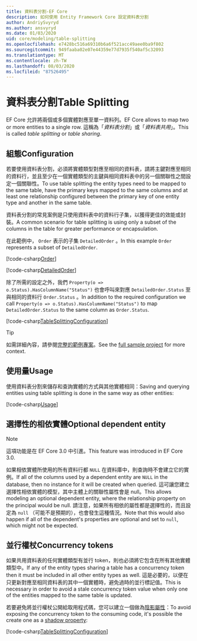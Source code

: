 ```yaml
---
title: 資料表分割-EF Core
description: 如何使用 Entity Framework Core 設定資料表分割
author: AndriySvyryd
ms.author: ansvyryd
ms.date: 01/03/2020
uid: core/modeling/table-splitting
ms.openlocfilehash: e7428bc516a69310b6a6f521acc49aee0ba9f802
ms.sourcegitcommit: 949faaba02e07e44359e77d7935f540af5c32093
ms.translationtype: MT
ms.contentlocale: zh-TW
ms.lasthandoff: 08/03/2020
ms.locfileid: "87526495"
---
```

# <a name="table-splitting"></a><span data-ttu-id="fbeab-103">資料表分割</span><span class="sxs-lookup"><span data-stu-id="fbeab-103">Table Splitting</span></span>

<span data-ttu-id="fbeab-104">EF Core 允許將兩個或多個實體對應至單一資料列。</span><span class="sxs-lookup"><span data-stu-id="fbeab-104">EF Core allows to map two or more entities to a single row.</span></span> <span data-ttu-id="fbeab-105">這稱為「_資料表分割_」或「_資料表共用_」。</span><span class="sxs-lookup"><span data-stu-id="fbeab-105">This is called _table splitting_ or _table sharing_.</span></span>

## <a name="configuration"></a><span data-ttu-id="fbeab-106">組態</span><span class="sxs-lookup"><span data-stu-id="fbeab-106">Configuration</span></span>

<span data-ttu-id="fbeab-107">若要使用資料表分割，必須將實體類型對應至相同的資料表，請將主鍵對應至相同的資料行，並且至少在一個實體類型的主鍵與相同資料表中的另一個關聯性之間設定一個關聯性。</span><span class="sxs-lookup"><span data-stu-id="fbeab-107">To use table splitting the entity types need to be mapped to the same table, have the primary keys mapped to the same columns and at least one relationship configured between the primary key of one entity type and another in the same table.</span></span>

<span data-ttu-id="fbeab-108">資料表分割的常見案例是只使用資料表中的資料行子集，以獲得更佳的效能或封裝。</span><span class="sxs-lookup"><span data-stu-id="fbeab-108">A common scenario for table splitting is using only a subset of the columns in the table for greater performance or encapsulation.</span></span>

<span data-ttu-id="fbeab-109">在此範例中， `Order` 表示的子集 `DetailedOrder` 。</span><span class="sxs-lookup"><span data-stu-id="fbeab-109">In this example `Order` represents a subset of `DetailedOrder`.</span></span>

[!code-csharp[Order](../../../samples/core/Modeling/TableSplitting/Order.cs?name=Order)]

[!code-csharp[DetailedOrder](../../../samples/core/Modeling/TableSplitting/DetailedOrder.cs?name=DetailedOrder)]

<span data-ttu-id="fbeab-110">除了所需的設定之外，我們 `Property(o => o.Status).HasColumnName("Status")` 也會呼叫來對應 `DetailedOrder.Status` 至與相同的資料行 `Order.Status` 。</span><span class="sxs-lookup"><span data-stu-id="fbeab-110">In addition to the required configuration we call `Property(o => o.Status).HasColumnName("Status")` to map `DetailedOrder.Status` to the same column as `Order.Status`.</span></span>

[!code-csharp[TableSplittingConfiguration](../../../samples/core/Modeling/TableSplitting/TableSplittingContext.cs?name=TableSplitting)]

> [!TIP]
> <span data-ttu-id="fbeab-111">如需詳細內容，請參閱[完整的範例專案](https://github.com/dotnet/EntityFramework.Docs/tree/master/samples/core/Modeling/TableSplitting)。</span><span class="sxs-lookup"><span data-stu-id="fbeab-111">See the [full sample project](https://github.com/dotnet/EntityFramework.Docs/tree/master/samples/core/Modeling/TableSplitting) for more context.</span></span>

## <a name="usage"></a><span data-ttu-id="fbeab-112">使用量</span><span class="sxs-lookup"><span data-stu-id="fbeab-112">Usage</span></span>

<span data-ttu-id="fbeab-113">使用資料表分割來儲存和查詢實體的方式與其他實體相同：</span><span class="sxs-lookup"><span data-stu-id="fbeab-113">Saving and querying entities using table splitting is done in the same way as other entities:</span></span>

[!code-csharp[Usage](../../../samples/core/Modeling/TableSplitting/Program.cs?name=Usage)]

## <a name="optional-dependent-entity"></a><span data-ttu-id="fbeab-114">選擇性的相依實體</span><span class="sxs-lookup"><span data-stu-id="fbeab-114">Optional dependent entity</span></span>

> [!NOTE]
> <span data-ttu-id="fbeab-115">這項功能是在 EF Core 3.0 中引進。</span><span class="sxs-lookup"><span data-stu-id="fbeab-115">This feature was introduced in EF Core 3.0.</span></span>

<span data-ttu-id="fbeab-116">如果相依實體所使用的所有資料行都 `NULL` 在資料庫中，則查詢時不會建立它的實例。</span><span class="sxs-lookup"><span data-stu-id="fbeab-116">If all of the columns used by a dependent entity are `NULL` in the database, then no instance for it will be created when queried.</span></span> <span data-ttu-id="fbeab-117">這可讓您建立選擇性相依實體的模型，其中主體上的關聯性屬性會是 null。</span><span class="sxs-lookup"><span data-stu-id="fbeab-117">This allows modeling an optional dependent entity, where the relationship property on the principal would be null.</span></span> <span data-ttu-id="fbeab-118">請注意，如果所有相依的屬性都是選擇性的，而且設定為 `null` （可能不是預期的），也會發生這種情況。</span><span class="sxs-lookup"><span data-stu-id="fbeab-118">Note that this would also happen if all of the dependent's properties are optional and set to `null`, which might not be expected.</span></span>

## <a name="concurrency-tokens"></a><span data-ttu-id="fbeab-119">並行權杖</span><span class="sxs-lookup"><span data-stu-id="fbeab-119">Concurrency tokens</span></span>

<span data-ttu-id="fbeab-120">如果共用資料表的任何實體類型有並行 token，則也必須將它包含在所有其他實體類型中。</span><span class="sxs-lookup"><span data-stu-id="fbeab-120">If any of the entity types sharing a table has a concurrency token then it must be included in all other entity types as well.</span></span> <span data-ttu-id="fbeab-121">這是必要的，以便在只更新對應至相同資料表的其中一個實體時，避免過時的並行標記值。</span><span class="sxs-lookup"><span data-stu-id="fbeab-121">This is necessary in order to avoid a stale concurrency token value when only one of the entities mapped to the same table is updated.</span></span>

<span data-ttu-id="fbeab-122">若要避免將並行權杖公開給取用程式碼，您可以建立一個做為[陰影屬性](xref:core/modeling/shadow-properties)：</span><span class="sxs-lookup"><span data-stu-id="fbeab-122">To avoid exposing the concurrency token to the consuming code, it's possible the create one as a [shadow property](xref:core/modeling/shadow-properties):</span></span>

[!code-csharp[TableSplittingConfiguration](../../../samples/core/Modeling/TableSplitting/TableSplittingContext.cs?name=ConcurrencyToken&highlight=2)]
